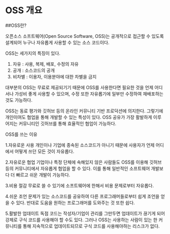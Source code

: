 # OSS 개요

##OSS란?

오픈소스 소프트웨어(Open Source Software, OSS)는 공개적으로 접근할 수 있도록 설계되어 누구나 자유롭게 사용할 수 있는 소스 코드이다.

OSS는 세가지의 특징이 있다.

1. 자유 : 사용, 복제, 배포, 수정의 자유
2. 공개 : 소스코드의 공개
3. 비차별 : 이용자, 이용분야에 대한 차별을 금지

대부분의 OSS는 무료로 제공되기기 때문에 OSS를 사용한다면 필요한 것을 언제 어디서나 가성비 좋게 사용할 수 있으며, 수정 또한 자유롭기에 일부만 수정하여 재배포하는 것도 가능하다.

OSS는 동료 평가와 깃허브 등의 온라인 커뮤니티 기반 프로덕션에 의지한다. 그렇기에 개인이여도 협업을 통해 개발할 수 있는 특성이 있다. OSS 공유가 가장 활발하게 이루어지는 커뮤니티인 깃허브를 통해 효율적인 협업이 가능하다.



OSS를 쓰는 이유

1.자유로운 사용
개인이나 기업에 종속된 소스코드가 아니기 때문에 사용자가 언제 어디에서 어떻게 쓰던 모든 것이 자유롭다.

2.자유로운 협업
기업이나 특정 단체에 속해있지 않은 사람들도 OSS를 이용해 깃허브 등의 커뮤니티에서 자유롭게 협업을 할 수 있다. 이를 통해 일반적인 소프트웨어 개발보다 더 빠르고 쉬운 개발이 가능하다.

3.비용 절감
무료로 쓸 수 있기에 소프트웨어에 한해서 비용 문제로부터 자유롭다.

4.쉬운 조언
문제가 있는 소스코드를 공유하여 다른 프로그래머들로부터 쉽게 조언을 얻을 수 있다. 반대로 도움을 원하는 프로그래머를 도와주는 것 또한 쉽다.

5.활발한 업데이트
독점 코드는 작성자/기업이 관리를 그만두면 업데이트가 끊기게 되어 강제로 구식 코드를 사용해야 할 수도 있다. 그러나 OSS는 사용하는 사람이 있는 한 커뮤니티를 통해 지속적으로 업데이트되므로 구식 코드를 사용해야하는 리스크가 없다.
